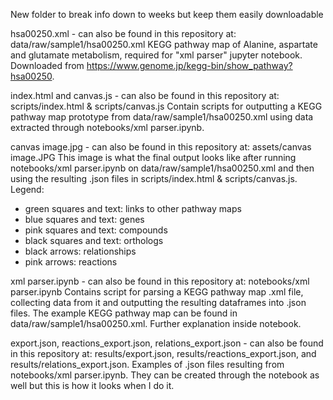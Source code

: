 New folder to break info down to weeks but keep them easily downloadable

hsa00250.xml - can also be found in this repository at: data/raw/sample1/hsa00250.xml KEGG pathway map of Alanine, aspartate and glutamate metabolism, required for "xml parser" jupyter notebook. Downloaded from https://www.genome.jp/kegg-bin/show_pathway?hsa00250.

index.html and canvas.js - can also be found in this repository at: scripts/index.html & scripts/canvas.js Contain scripts for outputting a KEGG pathway map prototype from data/raw/sample1/hsa00250.xml using data extracted through notebooks/xml parser.ipynb.

canvas image.jpg - can also be found in this repository at: assets/canvas image.JPG This image is what the final output looks like after running notebooks/xml parser.ipynb on data/raw/sample1/hsa00250.xml and then using the resulting .json files in scripts/index.html & scripts/canvas.js. Legend:

- green squares and text: links to other pathway maps
- blue squares and text: genes
- pink squares and text: compounds
- black squares and text: orthologs
- black arrows: relationships
- pink arrows: reactions

xml parser.ipynb - can also be found in this repository at: notebooks/xml parser.ipynb Contains script for parsing a KEGG pathway map .xml file, collecting data from it and outputting the resulting dataframes into .json files. The example KEGG pathway map can be found in data/raw/sample1/hsa00250.xml. Further explanation inside notebook.

export.json, reactions_export.json, relations_export.json - can also be found in this repository at: results/export.json, results/reactions_export.json, and results/relations_export.json. Examples of .json files resulting from notebooks/xml parser.ipynb. They can be created through the notebook as well but this is how it looks when I do it.
